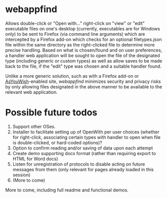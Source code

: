 # webappfind

Allows double-click or "Open with..." right-click on "view" or "edit" executable files on one's desktop (currently, executables are for Windows only) to be sent to Firefox (via command line arguments) which are intercepted by a Firefox add-on which checks for an optional filetypes.json file within the same directory as the right-clicked file to determine more precise handling. Based on what is chosen/found and on user preferences, a handler web application will be sought to open the file of the designated type (including generic or custom types) as well as allow saves to be made back to the file, if the "edit" type was chosen and a suitable handler found.

Unlike a more generic solution, such as with a Firefox add-on or [AsYouWish](https://github.com/brettz9/asyouwish/)-enabled site, *webappfind* minimizes security and privacy risks by only allowing files designated in the above manner to be available to the relevant web application.

# Possible future todos
1. Support other OSes.
1. Installer to facilitate setting up of OpenWith per user choices (whether for right-click, associating certain types with handler to open when file is double-clicked, or hard-coded options)?
1. Option to confirm reading and/or saving of data upon each attempt
1. Create demo supporting docx format (rather than requiring export to HTML for Word docs)
1. Listen for unregistration of protocols to disable acting on future messages from them (only relevant for pages already loaded in this session)
1. (More to come)

More to come, including full readme and functional demos.
